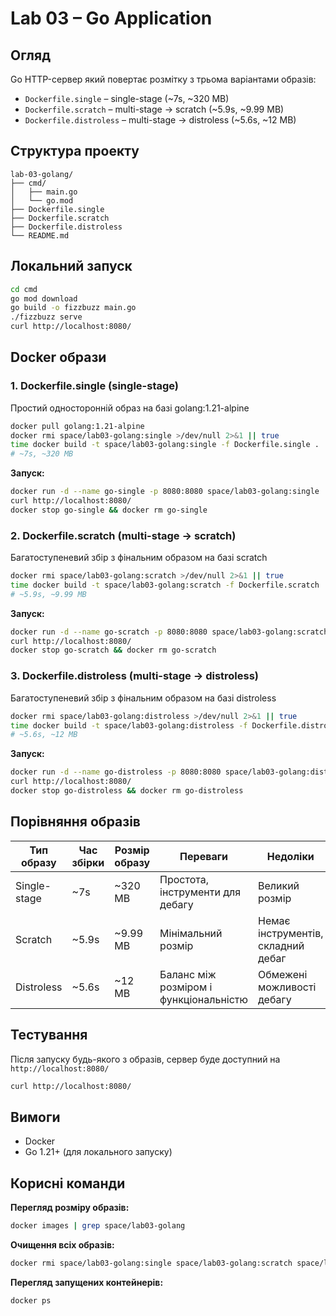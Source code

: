 # Lab 03 – Go Application

## Огляд

Go HTTP-сервер який повертає розмітку з трьома варіантами образів:

- `Dockerfile.single` – single-stage (~7s, ~320 MB)
- `Dockerfile.scratch` – multi-stage → scratch (~5.9s, ~9.99 MB)  
- `Dockerfile.distroless` – multi-stage → distroless (~5.6s, ~12 MB)

## Структура проекту

```
lab-03-golang/
├── cmd/
│   ├── main.go
│   └── go.mod
├── Dockerfile.single
├── Dockerfile.scratch
├── Dockerfile.distroless
└── README.md
```

## Локальний запуск

```bash
cd cmd
go mod download
go build -o fizzbuzz main.go
./fizzbuzz serve
curl http://localhost:8080/
```

## Docker образи

### 1. Dockerfile.single (single-stage)

Простий односторонній образ на базі golang:1.21-alpine

```bash
docker pull golang:1.21-alpine
docker rmi space/lab03-golang:single >/dev/null 2>&1 || true
time docker build -t space/lab03-golang:single -f Dockerfile.single .
# ~7s, ~320 MB
```

**Запуск:**

```bash
docker run -d --name go-single -p 8080:8080 space/lab03-golang:single
curl http://localhost:8080/
docker stop go-single && docker rm go-single
```

### 2. Dockerfile.scratch (multi-stage → scratch)

Багатоступеневий збір з фінальним образом на базі scratch

```bash
docker rmi space/lab03-golang:scratch >/dev/null 2>&1 || true
time docker build -t space/lab03-golang:scratch -f Dockerfile.scratch .
# ~5.9s, ~9.99 MB
```

**Запуск:**

```bash
docker run -d --name go-scratch -p 8080:8080 space/lab03-golang:scratch
curl http://localhost:8080/
docker stop go-scratch && docker rm go-scratch
```

### 3. Dockerfile.distroless (multi-stage → distroless)

Багатоступеневий збір з фінальним образом на базі distroless

```bash
docker rmi space/lab03-golang:distroless >/dev/null 2>&1 || true
time docker build -t space/lab03-golang:distroless -f Dockerfile.distroless .
# ~5.6s, ~12 MB
```

**Запуск:**

```bash
docker run -d --name go-distroless -p 8080:8080 space/lab03-golang:distroless
curl http://localhost:8080/
docker stop go-distroless && docker rm go-distroless
```

## Порівняння образів

| Тип образу | Час збірки | Розмір образу | Переваги | Недоліки |
|------------|------------|---------------|----------|----------|
| Single-stage | ~7s | ~320 MB | Простота, інструменти для дебагу | Великий розмір |
| Scratch | ~5.9s | ~9.99 MB | Мінімальний розмір | Немає інструментів, складний дебаг |
| Distroless | ~5.6s | ~12 MB | Баланс між розміром і функціональністю | Обмежені можливості дебагу |

## Тестування

Після запуску будь-якого з образів, сервер буде доступний на `http://localhost:8080/`

```bash
curl http://localhost:8080/
```

## Вимоги

- Docker
- Go 1.21+ (для локального запуску)

## Корисні команди

**Перегляд розміру образів:**
```bash
docker images | grep space/lab03-golang
```

**Очищення всіх образів:**
```bash
docker rmi space/lab03-golang:single space/lab03-golang:scratch space/lab03-golang:distroless
```

**Перегляд запущених контейнерів:**
```bash
docker ps
```
